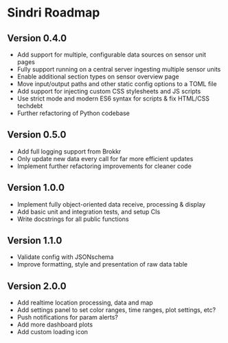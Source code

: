 # Sindri Roadmap


## Version 0.4.0

* Add support for multiple, configurable data sources on sensor unit pages
* Fully support running on a central server ingesting multiple sensor units
* Enable additional section types on sensor overview page
* Move input/output paths and other static config options to a TOML file
* Add support for injecting custom CSS stylesheets and JS scripts
* Use strict mode and modern ES6 syntax for scripts & fix HTML/CSS techdebt
* Further refactoring of Python codebase



## Version 0.5.0

* Add full logging support from Brokkr
* Only update new data every call for far more efficient updates
* Implement further refactoring improvements for cleaner code



## Version 1.0.0

* Implement fully object-oriented data receive, processing & display
* Add basic unit and integration tests, and setup CIs
* Write docstrings for all public functions



## Version 1.1.0

* Validate config with JSONschema
* Improve formatting, style and presentation of raw data table



## Version 2.0.0

* Add realtime location processing, data and map
* Add settings panel to set color ranges, time ranges, plot settings, etc?
* Push notifications for param alerts?
* Add more dashboard plots
* Add custom loading icon

